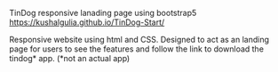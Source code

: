 TinDog responsive lanading page using bootstrap5
https://kushalgulia.github.io/TinDog-Start/

Responsive website using html and CSS. Designed to act as an landing page for users to see the features and follow the link to download the tindog* app.
(*not an actual app)
